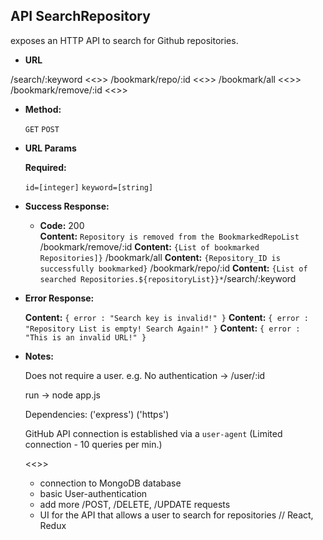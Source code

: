 **API SearchRepository**
----

  exposes an HTTP API to search for Github repositories. 

* **URL**
   
/search/:keyword        <<<takes a search term and returns a list of repositories>>>
/bookmark/repo/:id      <<<allows bookmarking a repository by its id>>>
/bookmark/all           <<<get all bookmarked repositories>>>
/bookmark/remove/:id    <<<allows removing a bookmarked repository by its id>>>

* **Method:**
  
  `GET` `POST` 
  
*  **URL Params**

   **Required:**
 
   `id=[integer]`
   `keyword=[string]`


* **Success Response:**

  * **Code:** 200 <br />
    **Content:** `Repository is removed from the BookmarkedRepoList` /bookmark/remove/:id 
    **Content:** `{List of bookmarked Repositories]}`   /bookmark/all
    **Content:** `{Repository_ID is successfully bookmarked}`   /bookmark/repo/:id
    **Content:** `{List of searched Repositories.${repositoryList}}*`/search/:keyword
 
* **Error Response:**
 
    **Content:** `{ error : "Search key is invalid!" }`
    **Content:** `{ error : "Repository List is empty! Search Again!" }`
    **Content:** `{ error : "This is an invalid URL!" }`

* **Notes:**

    Does not require a user.  e.g. No authentication -> /user/:id 
    
    run -> node app.js

    Dependencies:
        ('express')
        ('https')

    GitHub API connection is established via a `user-agent` (Limited connection - 10 queries per min.)
    

    <<<Future TodoList:>>> 

   *    connection to MongoDB database 
   *    basic User-authentication
   *    add more /POST, /DELETE, /UPDATE requests
   *    UI for the API that allows a user to search for repositories // React, Redux 

 
